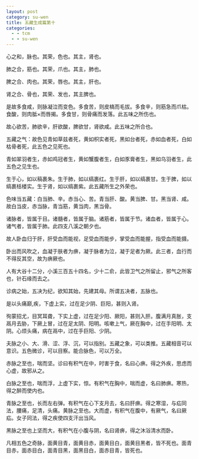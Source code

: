 ```yaml
---
layout: post
category: su-wen
title: 五藏生成篇第十
categories:
  - - tcm
  - - su-wen
---
```


心之和，脉也。其荣，色也。其主，肾也。

肺之合，筋也。其荣，爪也。其主，肺也。

脾之合、肉也。其荣，唇也。其主，肝也。

肾之合、骨也，其荣、发也，其主脾也。

是故多食咸，则脉凝泣而变色。多食苦，则皮槁而毛拔。多食辛，则筋急而爪枯。食酸，则肉胝×而唇揭。多食甘，则骨痛而发落。此五味之所伤也。

故心欲苦，肺欲辛，肝欲酸，脾欲甘，肾欲咸。此五味之所合也。

五藏之气：故色见青如草兹者死，黄如枳实者死，黑如台者死，赤如血者死，白如枯骨者死，此五色之见死也。

青如翠羽者生，赤如鸡冠者生，黄如蟹腹者生，白如豕膏者生，黑如乌羽者生，此五色之见生也。

生于心，如以稿裹朱。生于肺，如以缟裹红。生于肝，如以缟裹甘。生于脾，如以缟裹栝楼实。生于肾，如以缟裹紫。此五藏所生之外荣也。

色味当五藏：白当肺、辛。赤当心、苦。青当肝、酸。黄当脾、甘。黑当肾、咸。故白当皮，赤当脉，青当筋，黄当肉，黑当骨。

诸脉者，皆属于目。诸髓者，皆属于脑。诸筋者，皆属于节。诸血者，皆属于心。诸气者，皆属于肺。此四支八溪之朝夕也。

故人卧血归于肝，肝受血而能视，足受血而能步，掌受血而能握，指受血而能摄。

卧出而风吹之，血凝于肤者为痹，凝于脉者为泣，凝于足者为厥。此三者，血行而不得反其空，故为痹厥也。

人有大谷十二分，小溪三百五十四名，少十二俞，此皆卫气之所留止，邪气之所客也，针石缘而去之。

诊病之始，五决为纪，欲知其始，先建其母。所谓五决者，五脉也。

是以头痛巅,疾，下虚上实，过在足少阴、巨阳，甚则入肾。

徇蒙招尤，目冥耳聋，下实上虚，过在足少阳、厥阳，甚则入肝。腹满月真胀，支鬲月去胁，下厥上冒，过在足太阴、阳明。咳嗽上气，厥在胸中，过在手阳明、太阴。心烦头痛，病在鬲中，过在手巨阳、少阴。

夫脉之小、大、滑、涩、浮、沉，可以指别。五藏之象，可以类推。五藏相音可以意识。五色微诊，可以目察。能合脉色，可以万全。

赤脉之至也，喘而坚。诊曰有积气在中，时害于食，名曰心痹。得之外疾，思虑而心虚，故邪从之。

白脉之至也，喘而浮，上虚下实，惊。有积气在胸中，喘而虚，名曰肺痹。寒热，得之醉而使内也。

青脉之至也，长而左右弹。有积气在心下支月去，名曰肝痹。得之寒湿，与疝同法，腰痛，足清，头痛。黄脉之至也。大而虚，有积气在腹中，有厥气，名曰厥疝。女子同法，得之疾使四支汗出当风。

黑脉之至也上坚而大，有积气在小腹与阴，名曰肾痹，得之沐浴清水而卧。

凡相五色之奇脉，面黄目青，面黄目赤，面黄目白，面黄目黑者，皆不死也。面青目赤，面赤目白，面青目黑，面黑目白，面赤目青，皆死也。
